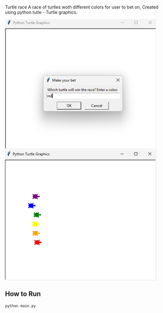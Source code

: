 Turtle race
A race of turtles woth different colors for user to bet on, 
Created using python tutle - Turtle graphics.

![img_1.png](img_1.png)
![img.png](img.png)

## How to Run
```bash
python main.py
